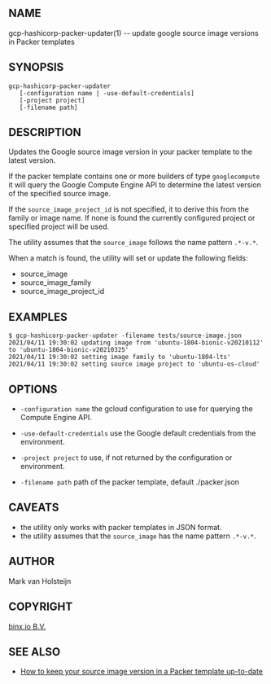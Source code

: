 ## NAME
  gcp-hashicorp-packer-updater(1) -- update google source image versions in Packer templates

## SYNOPSIS

```
gcp-hashicorp-packer-updater 
   [-configuration name | -use-default-credentials] 
   [-project project] 
   [-filename path]
```

## DESCRIPTION
Updates the Google source image version in your packer template to the latest version.

If the packer template contains one or more builders of type `googlecompute` it will query
the Google Compute Engine API to determine the latest version of the specified source image.

If the `source_image_project_id` is not specified, it to derive this from the family or image name.
  If none is found the currently configured project or specified project will be used.

The utility assumes that the `source_image` follows the name pattern `.*-v.*`.

When a match is found, the utility will set or update the following fields:

- source\_image
- source\_image\_family
- source\_image\_project\_id

## EXAMPLES

```shell
$ gcp-hashicorp-packer-updater -filename tests/source-image.json 
2021/04/11 19:30:02 updating image from 'ubuntu-1804-bionic-v20210112' to 'ubuntu-1804-bionic-v20210325'
2021/04/11 19:30:02 setting image family to 'ubuntu-1804-lts'
2021/04/11 19:30:02 setting source image project to 'ubuntu-os-cloud'
```

## OPTIONS

* `-configuration name`
  the gcloud configuration to use for querying the Compute Engine API.

* `-use-default-credentials`
  use the Google default credentials from the environment.

* `-project project`
  to use, if not returned by the configuration or environment.
  
* `-filename path`
  path of the packer template, default ./packer.json
  
## CAVEATS
- the utility only works with packer templates in JSON format.
- the utility assumes that the `source_image` has the name pattern `.*-v.*`.

## AUTHOR
Mark van Holsteijn

## COPYRIGHT
[binx.io B.V.](https://binx.io)

## SEE ALSO
- [How to keep your source image version in a Packer template up-to-date](https://binx.io/blog/2021/04/11/how-to-keep-your-google-packer-source-image-version-up-to-date/)
